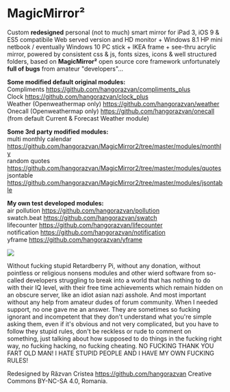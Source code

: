 # MagicMirror&sup2;

Custom <b>redesigned</b> personal (not to much) smart mirror for iPad 3, iOS 9 & ES5 compatibile Web served version and HD monitor + Windows 8.1 HP mini netbook / eventually Windows 10 PC stick + IKEA frame + see-thru acrylic mirror, powered by consistent css & js, fonts sizes, icons & well structured folders, based on <b>MagicMirror&sup2;</b> open source core framework unfortunately <b>full of bugs</b> from amateur "developers"...

<b>Some modified default original modules:</b>
<br>Compliments https://github.com/hangorazvan/compliments_plus
<br>Clock https://github.com/hangorazvan/clock_plus
<br>Weather (Openweathermap only) https://github.com/hangorazvan/weather
<br>Onecall (Openweathermap only) https://github.com/hangorazvan/onecall
<br>(from default Current & Forecast Weather module)

<b>Some 3rd party modified modules:</b>
<br>multi monthly calendar https://github.com/hangorazvan/MagicMirror2/tree/master/modules/monthly
<br>random quotes https://github.com/hangorazvan/MagicMirror2/tree/master/modules/quotes
<br>jsontable https://github.com/hangorazvan/MagicMirror2/tree/master/modules/jsontable

<b>My own test developed modules:</b>
<br>air pollution https://github.com/hangorazvan/pollution
<br>swatch.beat https://github.com/hangorazvan/swatch
<br>lifecounter https://github.com/hangorazvan/lifecounter
<br>notification https://github.com/hangorazvan/notification
<br>yframe https://github.com/hangorazvan/yframe

<img src=https://github.com/hangorazvan/MagicMirror2/blob/master/HD.png>

Without fucking stupid Retardberry Pi, without any donation, without pointless or religious nonsens modules and other wierd software from so-called developers struggling to break into a world that has nothing to do with their IQ level, with their free time achievements which remain hidden on an obscure server, like an idiot asian nazi asshole. And most important without any help from amateur dudes of forum community. When I needed support, no one gave me an answer. They are sometimes so fucking ignorant and incompetent that they don't understand what you're simple asking them, even if it's obvious and not very complicated, but you have to follow they stupid rules, don't be reckless or rude to comment on something, just talking about how supposed to do things in the fucking right way, no fucking hacking, no fucking cheating. NO FUCKING THANK YOU FART OLD MAN! I HATE STUPID PEOPLE AND I HAVE MY OWN FUCKING RULES!

Redesigned by Răzvan Cristea
https://github.com/hangorazvan
Creative Commons BY-NC-SA 4.0, Romania.
